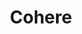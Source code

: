 ---
linkedin: https://linkedin.com/company/cohere-ai/mycompany
logohandle: cohere
sort: cohere
title: Cohere
twitter: https://x.com/cohere
website: https://cohere.com/
---